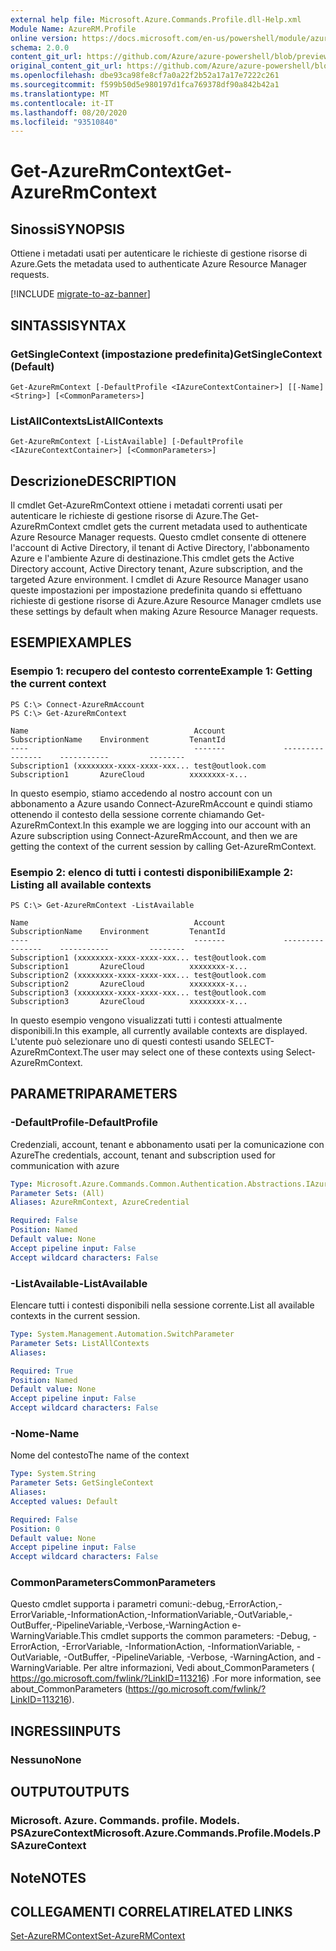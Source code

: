 ```yaml
---
external help file: Microsoft.Azure.Commands.Profile.dll-Help.xml
Module Name: AzureRM.Profile
online version: https://docs.microsoft.com/en-us/powershell/module/azurerm.profile/get-azurermcontext
schema: 2.0.0
content_git_url: https://github.com/Azure/azure-powershell/blob/preview/src/ResourceManager/Profile/Commands.Profile/help/Get-AzureRmContext.md
original_content_git_url: https://github.com/Azure/azure-powershell/blob/preview/src/ResourceManager/Profile/Commands.Profile/help/Get-AzureRmContext.md
ms.openlocfilehash: dbe93ca98fe8cf7a0a22f2b52a17a17e7222c261
ms.sourcegitcommit: f599b50d5e980197d1fca769378df90a842b42a1
ms.translationtype: MT
ms.contentlocale: it-IT
ms.lasthandoff: 08/20/2020
ms.locfileid: "93510840"
---
```

# <span data-ttu-id="7115f-101">Get-AzureRmContext</span><span class="sxs-lookup"><span data-stu-id="7115f-101">Get-AzureRmContext</span></span>

## <span data-ttu-id="7115f-102">Sinossi</span><span class="sxs-lookup"><span data-stu-id="7115f-102">SYNOPSIS</span></span>
<span data-ttu-id="7115f-103">Ottiene i metadati usati per autenticare le richieste di gestione risorse di Azure.</span><span class="sxs-lookup"><span data-stu-id="7115f-103">Gets the metadata used to authenticate Azure Resource Manager requests.</span></span>

[!INCLUDE [migrate-to-az-banner](../../includes/migrate-to-az-banner.md)]

## <span data-ttu-id="7115f-104">SINTASSI</span><span class="sxs-lookup"><span data-stu-id="7115f-104">SYNTAX</span></span>

### <span data-ttu-id="7115f-105">GetSingleContext (impostazione predefinita)</span><span class="sxs-lookup"><span data-stu-id="7115f-105">GetSingleContext (Default)</span></span>
```
Get-AzureRmContext [-DefaultProfile <IAzureContextContainer>] [[-Name] <String>] [<CommonParameters>]
```

### <span data-ttu-id="7115f-106">ListAllContexts</span><span class="sxs-lookup"><span data-stu-id="7115f-106">ListAllContexts</span></span>
```
Get-AzureRmContext [-ListAvailable] [-DefaultProfile <IAzureContextContainer>] [<CommonParameters>]
```

## <span data-ttu-id="7115f-107">Descrizione</span><span class="sxs-lookup"><span data-stu-id="7115f-107">DESCRIPTION</span></span>
<span data-ttu-id="7115f-108">Il cmdlet Get-AzureRmContext ottiene i metadati correnti usati per autenticare le richieste di gestione risorse di Azure.</span><span class="sxs-lookup"><span data-stu-id="7115f-108">The Get-AzureRmContext cmdlet gets the current metadata used to authenticate Azure Resource Manager requests.</span></span>
<span data-ttu-id="7115f-109">Questo cmdlet consente di ottenere l'account di Active Directory, il tenant di Active Directory, l'abbonamento Azure e l'ambiente Azure di destinazione.</span><span class="sxs-lookup"><span data-stu-id="7115f-109">This cmdlet gets the Active Directory account, Active Directory tenant, Azure subscription, and the targeted Azure environment.</span></span>
<span data-ttu-id="7115f-110">I cmdlet di Azure Resource Manager usano queste impostazioni per impostazione predefinita quando si effettuano richieste di gestione risorse di Azure.</span><span class="sxs-lookup"><span data-stu-id="7115f-110">Azure Resource Manager cmdlets use these settings by default when making Azure Resource Manager requests.</span></span>

## <span data-ttu-id="7115f-111">ESEMPI</span><span class="sxs-lookup"><span data-stu-id="7115f-111">EXAMPLES</span></span>

### <span data-ttu-id="7115f-112">Esempio 1: recupero del contesto corrente</span><span class="sxs-lookup"><span data-stu-id="7115f-112">Example 1: Getting the current context</span></span>
```
PS C:\> Connect-AzureRmAccount
PS C:\> Get-AzureRmContext

Name                                     Account             SubscriptionName    Environment         TenantId
----                                     -------             ----------------    -----------         --------
Subscription1 (xxxxxxxx-xxxx-xxxx-xxx... test@outlook.com    Subscription1       AzureCloud          xxxxxxxx-x...
```

<span data-ttu-id="7115f-113">In questo esempio, stiamo accedendo al nostro account con un abbonamento a Azure usando Connect-AzureRmAccount e quindi stiamo ottenendo il contesto della sessione corrente chiamando Get-AzureRmContext.</span><span class="sxs-lookup"><span data-stu-id="7115f-113">In this example we are logging into our account with an Azure subscription using Connect-AzureRmAccount, and then we are getting the context of the current session by calling Get-AzureRmContext.</span></span>

### <span data-ttu-id="7115f-114">Esempio 2: elenco di tutti i contesti disponibili</span><span class="sxs-lookup"><span data-stu-id="7115f-114">Example 2: Listing all available contexts</span></span>
```
PS C:\> Get-AzureRmContext -ListAvailable

Name                                     Account             SubscriptionName    Environment         TenantId
----                                     -------             ----------------    -----------         --------
Subscription1 (xxxxxxxx-xxxx-xxxx-xxx... test@outlook.com    Subscription1       AzureCloud          xxxxxxxx-x...
Subscription2 (xxxxxxxx-xxxx-xxxx-xxx... test@outlook.com    Subscription2       AzureCloud          xxxxxxxx-x...
Subscription3 (xxxxxxxx-xxxx-xxxx-xxx... test@outlook.com    Subscription3       AzureCloud          xxxxxxxx-x...
```

<span data-ttu-id="7115f-115">In questo esempio vengono visualizzati tutti i contesti attualmente disponibili.</span><span class="sxs-lookup"><span data-stu-id="7115f-115">In this example, all currently available contexts are displayed.</span></span>  <span data-ttu-id="7115f-116">L'utente può selezionare uno di questi contesti usando SELECT-AzureRmContext.</span><span class="sxs-lookup"><span data-stu-id="7115f-116">The user may select one of these contexts using Select-AzureRmContext.</span></span>

## <span data-ttu-id="7115f-117">PARAMETRI</span><span class="sxs-lookup"><span data-stu-id="7115f-117">PARAMETERS</span></span>

### <span data-ttu-id="7115f-118">-DefaultProfile</span><span class="sxs-lookup"><span data-stu-id="7115f-118">-DefaultProfile</span></span>
<span data-ttu-id="7115f-119">Credenziali, account, tenant e abbonamento usati per la comunicazione con Azure</span><span class="sxs-lookup"><span data-stu-id="7115f-119">The credentials, account, tenant and subscription used for communication with azure</span></span>

```yaml
Type: Microsoft.Azure.Commands.Common.Authentication.Abstractions.IAzureContextContainer
Parameter Sets: (All)
Aliases: AzureRmContext, AzureCredential

Required: False
Position: Named
Default value: None
Accept pipeline input: False
Accept wildcard characters: False
```

### <span data-ttu-id="7115f-120">-ListAvailable</span><span class="sxs-lookup"><span data-stu-id="7115f-120">-ListAvailable</span></span>
<span data-ttu-id="7115f-121">Elencare tutti i contesti disponibili nella sessione corrente.</span><span class="sxs-lookup"><span data-stu-id="7115f-121">List all available contexts in the current session.</span></span>

```yaml
Type: System.Management.Automation.SwitchParameter
Parameter Sets: ListAllContexts
Aliases:

Required: True
Position: Named
Default value: None
Accept pipeline input: False
Accept wildcard characters: False
```

### <span data-ttu-id="7115f-122">-Nome</span><span class="sxs-lookup"><span data-stu-id="7115f-122">-Name</span></span>
<span data-ttu-id="7115f-123">Nome del contesto</span><span class="sxs-lookup"><span data-stu-id="7115f-123">The name of the context</span></span>

```yaml
Type: System.String
Parameter Sets: GetSingleContext
Aliases:
Accepted values: Default

Required: False
Position: 0
Default value: None
Accept pipeline input: False
Accept wildcard characters: False
```

### <span data-ttu-id="7115f-124">CommonParameters</span><span class="sxs-lookup"><span data-stu-id="7115f-124">CommonParameters</span></span>
<span data-ttu-id="7115f-125">Questo cmdlet supporta i parametri comuni:-debug,-ErrorAction,-ErrorVariable,-InformationAction,-InformationVariable,-OutVariable,-OutBuffer,-PipelineVariable,-Verbose,-WarningAction e-WarningVariable.</span><span class="sxs-lookup"><span data-stu-id="7115f-125">This cmdlet supports the common parameters: -Debug, -ErrorAction, -ErrorVariable, -InformationAction, -InformationVariable, -OutVariable, -OutBuffer, -PipelineVariable, -Verbose, -WarningAction, and -WarningVariable.</span></span> <span data-ttu-id="7115f-126">Per altre informazioni, Vedi about_CommonParameters ( https://go.microsoft.com/fwlink/?LinkID=113216) .</span><span class="sxs-lookup"><span data-stu-id="7115f-126">For more information, see about_CommonParameters (https://go.microsoft.com/fwlink/?LinkID=113216).</span></span>

## <span data-ttu-id="7115f-127">INGRESSI</span><span class="sxs-lookup"><span data-stu-id="7115f-127">INPUTS</span></span>

### <span data-ttu-id="7115f-128">Nessuno</span><span class="sxs-lookup"><span data-stu-id="7115f-128">None</span></span>

## <span data-ttu-id="7115f-129">OUTPUT</span><span class="sxs-lookup"><span data-stu-id="7115f-129">OUTPUTS</span></span>

### <span data-ttu-id="7115f-130">Microsoft. Azure. Commands. profile. Models. PSAzureContext</span><span class="sxs-lookup"><span data-stu-id="7115f-130">Microsoft.Azure.Commands.Profile.Models.PSAzureContext</span></span>

## <span data-ttu-id="7115f-131">Note</span><span class="sxs-lookup"><span data-stu-id="7115f-131">NOTES</span></span>

## <span data-ttu-id="7115f-132">COLLEGAMENTI CORRELATI</span><span class="sxs-lookup"><span data-stu-id="7115f-132">RELATED LINKS</span></span>

[<span data-ttu-id="7115f-133">Set-AzureRMContext</span><span class="sxs-lookup"><span data-stu-id="7115f-133">Set-AzureRMContext</span></span>](./Set-AzureRMContext.md)

